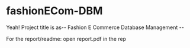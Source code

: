 # fashionECom-DBM
Yeah! Project title is as-- Fashion E Commerce Database Management --

For the report/readme: open report.pdf in the rep
